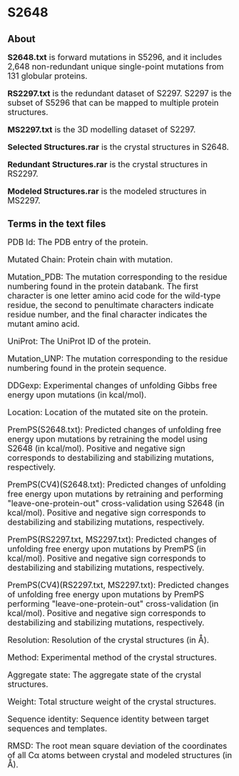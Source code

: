 # S2648

## About

<font size=4>

**S2648.txt** is forward mutations in S5296, and it includes 2,648 non-redundant unique single-point mutations from 131 globular proteins.

**RS2297.txt** is the redundant dataset of S2297. S2297 is the subset of S5296 that can be mapped to multiple protein structures.

**MS2297.txt** is the 3D modelling dataset of S2297.

**Selected Structures.rar** is the crystal structures in S2648.

**Redundant Structures.rar** is the crystal structures in RS2297.

**Modeled Structures.rar** is the modeled structures in MS2297.

</font> 

## Terms in the text files

<font size=4>

PDB Id: The PDB entry of the protein.

Mutated Chain: Protein chain with mutation.

Mutation_PDB: The mutation corresponding to the residue numbering found in the protein databank. The first character is one letter amino acid code for the wild-type residue, the second to penultimate characters indicate residue number, and the final character indicates the mutant amino acid.

UniProt: The UniProt ID of the protein.

Mutation_UNP: The mutation corresponding to the residue numbering found in the protein sequence.

DDGexp: Experimental changes of unfolding Gibbs free energy upon mutations (in kcal/mol).

Location: Location of the mutated site on the protein.

PremPS(S2648.txt): Predicted changes of unfolding free energy upon mutations by retraining the model using S2648 (in kcal/mol). Positive and negative sign corresponds to destabilizing and stabilizing mutations, respectively. 

PremPS(CV4)(S2648.txt): Predicted changes of unfolding free energy upon mutations by retraining and performing "leave-one-protein-out" cross-validation using S2648 (in kcal/mol). Positive and negative sign corresponds to destabilizing and stabilizing mutations, respectively. 

PremPS(RS2297.txt, MS2297.txt): Predicted changes of unfolding free energy upon mutations by PremPS (in kcal/mol). Positive and negative sign corresponds to destabilizing and stabilizing mutations, respectively. 

PremPS(CV4)(RS2297.txt, MS2297.txt): Predicted changes of unfolding free energy upon mutations by PremPS performing "leave-one-protein-out" cross-validation (in kcal/mol). Positive and negative sign corresponds to destabilizing and stabilizing mutations, respectively. 

Resolution: Resolution of the crystal structures (in Å).

Method: Experimental method of the crystal structures.

Aggregate state: The aggregate state of the crystal structures.

Weight: Total structure weight of the crystal structures.

Sequence identity: Sequence identity between target sequences and templates.

RMSD: The root mean square deviation of the coordinates of all Cα atoms between crystal and modeled structures (in Å).

<font>